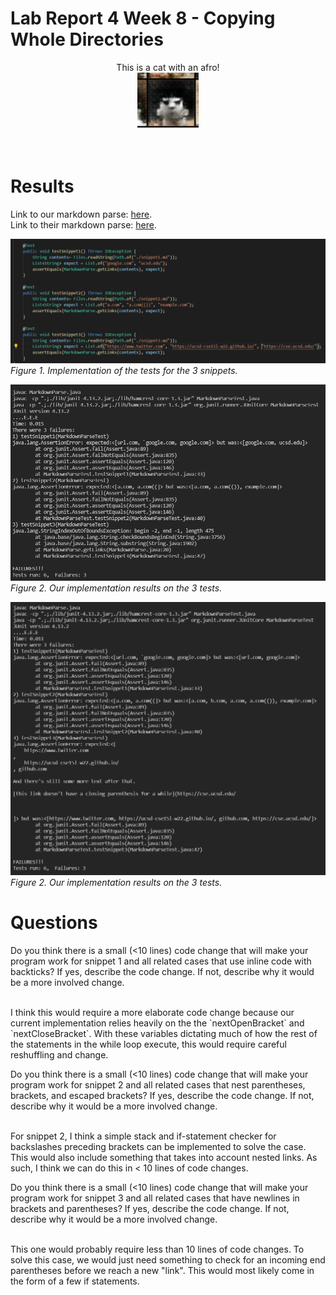 # Lab Report 4 Week 8 - Copying Whole Directories

<p align="center">
    This is a cat with an afro!
    <br>
  <img src="./cat_with_afro.png" />
</p>

<br>

# Results

Link to our markdown parse: [here](https://github.com/alckasoc/markdown-parse). <br>
Link to their markdown parse: [here](https://github.com/ajwboi/markdown-parse).

![Image](./website_img/week_8/junit_tests.PNG)
_Figure 1. Implementation of the tests for the 3 snippets._

![Image](./website_img/week_8/our_impl_snippet_test.PNG)
_Figure 2. Our implementation results on the 3 tests._

![Image](./website_img/week_8/their_impl_snippet_test.PNG)
_Figure 2. Our implementation results on the 3 tests._

# Questions

Do you think there is a small (<10 lines) code change that will make your program work for snippet 1 and all related cases that use inline code with backticks? If yes, describe the code change. If not, describe why it would be a more involved change.

<br>
I think this would require a more elaborate code change because our current implementation relies heavily on the the `nextOpenBracket` and `nextCloseBracket`. With these variables dictating much of how the rest of the statements in the while loop execute, this would require careful reshuffling and change.

<br>

Do you think there is a small (<10 lines) code change that will make your program work for snippet 2 and all related cases that nest parentheses, brackets, and escaped brackets? If yes, describe the code change. If not, describe why it would be a more involved change.

<br>
For snippet 2, I think a simple stack and if-statement checker for backslashes preceding brackets can be implemented to solve the case. This would also include something that takes into account nested links. As such, I think we can do this in < 10 lines of code changes.

<br>

Do you think there is a small (<10 lines) code change that will make your program work for snippet 3 and all related cases that have newlines in brackets and parentheses? If yes, describe the code change. If not, describe why it would be a more involved change.

<br>
This one would probably require less than 10 lines of code changes. To solve this case, we would just need something to check for an incoming end parentheses before we reach a new "link". This would most likely come in the form of a few if statements.

<br>